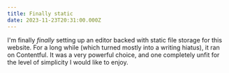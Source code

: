```yaml
---
title: Finally static
date: 2023-11-23T20:31:00.000Z
---
```


I'm finally *finally* setting up an editor backed with static file storage for this website. For a long while (which turned mostly into a writing hiatus), it ran on Contentful. It was a very powerful choice, and one completely unfit for the level of simplicity I would like to enjoy.
